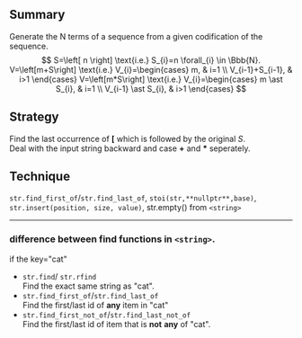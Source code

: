 ## Summary    
Generate the N terms of a sequence from a given codification of the sequence.  
$$ S=\left[ n \right] \text{i.e.} S_{i}=n  \forall_{i} \in  \Bbb{N}.  
V=\left[m+S\right] \text{i.e.} V_{i}=\begin{cases} m, & i=1 \\ V_{i-1}+S_{i-1}, & i>1 \end{cases}   
V=\left[m*S\right] \text{i.e.} V_{i}=\begin{cases} m \ast S_{i}, & i=1 \\ V_{i-1} \ast S_{i}, & i>1 \end{cases} $$    

## Strategy    
Find the last occurrence of **[** which is followed by the original $S$.  
Deal with the input string backward and case **+** and **$\ast$** seperately.  

## Technique    
`str.find_first_of`/`str.find_last_of`, `stoi(str,**nullptr**,base)`, `str.insert(position, size, value)`, str.empty() from `<string>`   

---  

### difference between **find** functions in `<string>`.    
if the key="cat"  
- `str.find`/ `str.rfind`    
Find the exact same string as "cat".  
- `str.find_first_of`/`str.find_last_of`  
Find the first/last id of **any** item in "cat"  
- `str.find_first_not_of`/`str.find_last_not_of`  
Find the first/last id of item that is **not** **any** of "cat".  
